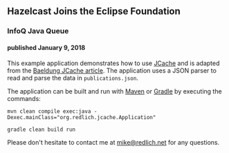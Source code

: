 
## Hazelcast Joins the Eclipse Foundation

### InfoQ Java Queue

#### published January 9, 2018

This example application demonstrates how to use [JCache](https://www.jcp.org/en/jsr/detail?id=107) and is adapted from the [Baeldung JCache article](http://www.baeldung.com/jcache). The application uses a JSON parser to read and parse the data in `publications.json`. 

The application can be built and run with [Maven](http://maven.apache.org/) or [Gradle](https://gradle.org/) by executing the commands:

`mvn clean compile exec:java -Dexec.mainClass="org.redlich.jcache.Application"`

`gradle clean build run`

Please don't hesitate to contact me at [mike@redlich.net](mailto:mike@redlich.net) for any questions.
